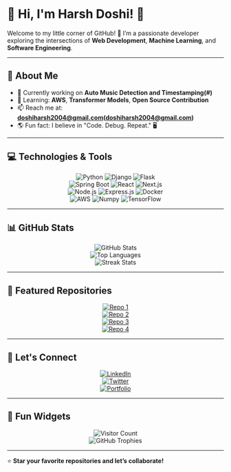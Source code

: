 # 🌟 Hi, I'm Harsh Doshi! 🌟  

Welcome to my little corner of GitHub! 🚀 I’m a passionate developer exploring the intersections of **Web Development**, **Machine Learning**, and **Software Engineering**.  

---

## 🚀 About Me  

- 🔭 Currently working on **Auto Music Detection and Timestamping(#)**  
- 🌱 Learning: **AWS**, **Transformer Models**, **Open Source Contribution**  
- 📫 Reach me at: **doshiharsh2004@gmail.com(doshiharsh2004@gmail.com)**  
- 🌎 Fun fact: I believe in "Code. Debug. Repeat." 🖥️  

---

## 💻 Technologies & Tools  

<div align="center">

![Python](https://img.shields.io/badge/-Python-3776AB?logo=python&logoColor=white&style=for-the-badge) ![Django](https://img.shields.io/badge/-Django-092E20?logo=django&logoColor=white&style=for-the-badge) ![Flask](https://img.shields.io/badge/-Flask-000000?logo=flask&logoColor=white&style=for-the-badge)  
![Spring Boot](https://img.shields.io/badge/-Spring%20Boot-6DB33F?logo=springboot&logoColor=white&style=for-the-badge) ![React](https://img.shields.io/badge/-React-61DAFB?logo=react&logoColor=black&style=for-the-badge) ![Next.js](https://img.shields.io/badge/-Next.js-000000?logo=next.js&logoColor=white&style=for-the-badge)  
![Node.js](https://img.shields.io/badge/-Node.js-339933?logo=nodedotjs&logoColor=white&style=for-the-badge) ![Express.js](https://img.shields.io/badge/-Express.js-000000?logo=express&logoColor=white&style=for-the-badge) ![Docker](https://img.shields.io/badge/-Docker-2496ED?logo=docker&logoColor=white&style=for-the-badge)  
![AWS](https://img.shields.io/badge/-AWS-232F3E?logo=amazonaws&logoColor=white&style=for-the-badge) ![Numpy](https://img.shields.io/badge/-NumPy-013243?logo=numpy&logoColor=white&style=for-the-badge) ![TensorFlow](https://img.shields.io/badge/-TensorFlow-FF6F00?logo=tensorflow&logoColor=white&style=for-the-badge)

</div>

---

## 📊 GitHub Stats  

<div align="center">

![GitHub Stats](https://github-readme-stats.vercel.app/api?username=Harsh-D-2004&show_icons=true&theme=radical&hide_border=true)  
![Top Languages](https://github-readme-stats.vercel.app/api/top-langs/?username=Harsh-D-2004&layout=compact&theme=radical&hide_border=true)  
![Streak Stats](https://streak-stats.demolab.com?user=Harsh-D-2004&theme=radical&hide_border=true&date_format=M%20j%5B%2C%20Y%5D)

</div>  

---

## 🌌 Featured Repositories  

<div align="center">

[![Repo 1](https://github-readme-stats.vercel.app/api/pin/?username=Harsh-D-2004&repo=repo-1&theme=radical&hide_border=true)](https://github.com/Harsh-D-2004/repo-1)  
[![Repo 2](https://github-readme-stats.vercel.app/api/pin/?username=Harsh-D-2004&repo=repo-2&theme=radical&hide_border=true)](https://github.com/Harsh-D-2004/repo-2)  
[![Repo 3](https://github-readme-stats.vercel.app/api/pin/?username=Harsh-D-2004&repo=repo-3&theme=radical&hide_border=true)](https://github.com/Harsh-D-2004/repo-3)  
[![Repo 4](https://github-readme-stats.vercel.app/api/pin/?username=Harsh-D-2004&repo=repo-4&theme=radical&hide_border=true)](https://github.com/Harsh-D-2004/repo-4)

</div>  

---

## 🌟 Let's Connect  

<div align="center">

[![LinkedIn](https://img.shields.io/badge/-LinkedIn-0077B5?logo=linkedin&logoColor=white&style=for-the-badge)](https://linkedin.com/in/yourprofile)  
[![Twitter](https://img.shields.io/badge/-Twitter-1DA1F2?logo=twitter&logoColor=white&style=for-the-badge)](https://twitter.com/yourhandle)  
[![Portfolio](https://img.shields.io/badge/-Portfolio-000000?logo=vercel&logoColor=white&style=for-the-badge)](https://your-portfolio.com)

</div>  

---

## 🌱 Fun Widgets  

<div align="center">

![Visitor Count](https://visitor-badge.glitch.me/badge?page_id=Harsh-D-2004.profile)  
![GitHub Trophies](https://github-profile-trophy.vercel.app/?username=Harsh-D-2004&theme=radical&margin-w=10&margin-h=10)

</div>  

---

⭐️ **Star your favorite repositories and let’s collaborate!**  
